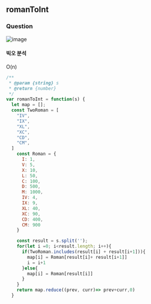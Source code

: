 
## romanToInt

### Question
![image](https://user-images.githubusercontent.com/61695175/161181656-2803046d-019b-4749-86f1-76db223b93b7.png)


#### 빅오 분석
O(n)

```javascript
/**
 * @param {string} s
 * @return {number}
 */
var romanToInt = function(s) {
  let map = [];
  const TwoRoman = [    
    "IV",
    "IX",
    "XL",
    "XC",
    "CD",
    "CM",
  ]
    const Roman = {
      I: 1,
      V: 5,
      X: 10,
      L: 50,
      C: 100,
      D: 500,
      M: 1000,  
      IV: 4,
      IX: 9,
      XL: 40,
      XC: 90,
      CD: 400,
      CM: 900
    }

    const result = s.split('');
    for(let i =0; i<result.length; i++){
      if(TwoRoman.includes(result[i] + result[i+1])){
        map[i] = Roman[result[i]+ result[i+1]]
        i = i+1
      }else{
        map[i] = Roman[result[i]]
      }
    }
    return map.reduce((prev, curr)=> prev+curr,0)
  }

```

